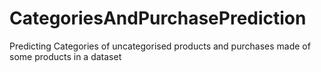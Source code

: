 # CategoriesAndPurchasePrediction
Predicting Categories of uncategorised products and purchases made of some products in a dataset
